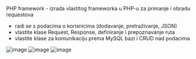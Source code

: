 PHP framework - izrada vlastitog frameworka u PHP-u za primanje i obradu requestova 
- radi se s podacima o korisnicima (dodavanje, pretraživanje, JSON)
- vlastite klase Request, Response, definiranje i prepoznavanje ruta
- vlastite klase za komunikaciju prema MySQL bazi i CRUD nad podacima
  
![image](https://github.com/KusicDavor/Projekti/assets/81571301/76a7be8f-684b-48ac-8af2-1094c2e84db6)
![image](https://github.com/KusicDavor/Projekti/assets/81571301/c8973b9e-1fb6-4da1-8176-3c18da4e838b)
![image](https://github.com/KusicDavor/Projekti/assets/81571301/b8ac8c9b-0e50-44d3-a31a-bb018923bc6a)
